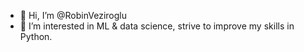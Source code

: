 - 👋 Hi, I’m @RobinVeziroglu
- 👀 I’m interested in ML & data science, strive to improve my skills in Python.


<!---
RobinVeziroglu/RobinVeziroglu is a ✨ special ✨ repository because its `README.md` (this file) appears on your GitHub profile.
You can click the Preview link to take a look at your changes.
--->
